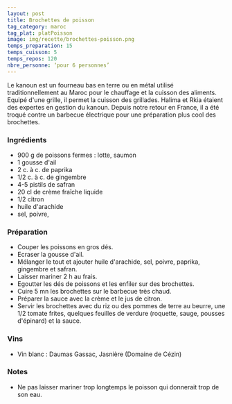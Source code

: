 ```yaml
---
layout: post
title: Brochettes de poisson
tag_category: maroc
tag_plat: platPoisson
image: img/recette/brochettes-poisson.png
temps_preparation: 15
temps_cuisson: 5
temps_repos: 120
nbre_personne: ‘pour 6 personnes’
---
```

Le kanoun est un fourneau bas en terre ou en métal utilisé traditionnellement au Maroc pour le chauffage et la cuisson des aliments. Equipé d'une grille, il permet la cuisson des grillades. Halima et Rkia étaient des expertes en gestion du kanoun. Depuis notre retour en France, il a été troqué contre un barbecue électrique pour une préparation plus cool des brochettes.  

### Ingrédients
* 900 g de poissons fermes : lotte, saumon
* 1 gousse d'ail
* 2 c. à c. de paprika
* 1/2 c. à c. de gingembre
* 4-5 pistils de safran
* 20 cl de crème fraîche liquide
* 1/2 citron
* huile d'arachide
* sel, poivre,

### Préparation
* Couper les poissons en gros dés.
* Ecraser la gousse d'ail.
* Mélanger le tout et ajouter huile d'arachide, sel, poivre, paprika, gingembre et safran.
* Laisser mariner 2 h au frais.
* Egoutter les dés de poissons et les enfiler sur des brochettes.
* Cuire 5 mn les brochettes sur le barbecue très chaud.
* Préparer la sauce avec la crème et le jus de citron.
* Servir les brochettes avec du riz ou des pommes de terre au beurre, une 1/2 tomate frites, quelques feuilles de verdure (roquette, sauge, pousses d'épinard) et la sauce.

### Vins
* Vin blanc : Daumas Gassac, Jasnière (Domaine de Cézin)

### Notes
* Ne pas laisser mariner trop longtemps le poisson qui donnerait trop de son eau.
